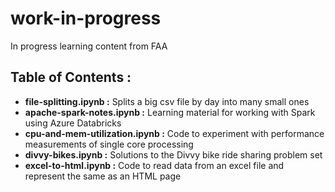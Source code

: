 # work-in-progress
In progress learning content from FAA

## **Table of Contents :**
* **file-splitting.ipynb :** Splits a big csv file by day into many small ones 
* **apache-spark-notes.ipynb :** Learning material for working with Spark using Azure Databricks
* **cpu-and-mem-utilization.ipynb :** Code to experiment with performance measurements of single core processing 
* **divvy-bikes.ipynb :** Solutions to the Divvy bike ride sharing problem set
* **excel-to-html.ipynb :** Code to read data from an excel file and represent the same as an HTML page
